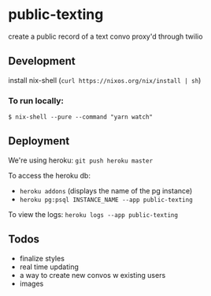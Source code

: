 # public-texting
create a public record of a text convo proxy'd through twilio

## Development

install nix-shell (`curl https://nixos.org/nix/install | sh`)

### To run locally:

```
$ nix-shell --pure --command "yarn watch"
```

<!-- OUT OF DATE TWILIO local instructions -->
<!-- - add a .env file with TWILIO_ACCOUNT_SID and TWILIO_AUTH_TOKEN (can be found on the twilio dashboard)

- in one console `yarn start`
- in another `ngrok http 3000`
- update the webhook in twilio to post to the new ngrok endpoint `/messages` -->

## Deployment

We're using heroku: `git push heroku master`

To access the heroku db:
- `heroku addons` (displays the name of the pg instance)
- `heroku pg:psql INSTANCE_NAME --app public-texting`

To view the logs: `heroku logs --app public-texting`

## Todos

- finalize styles
- real time updating
- a way to create new convos w existing users
- images
